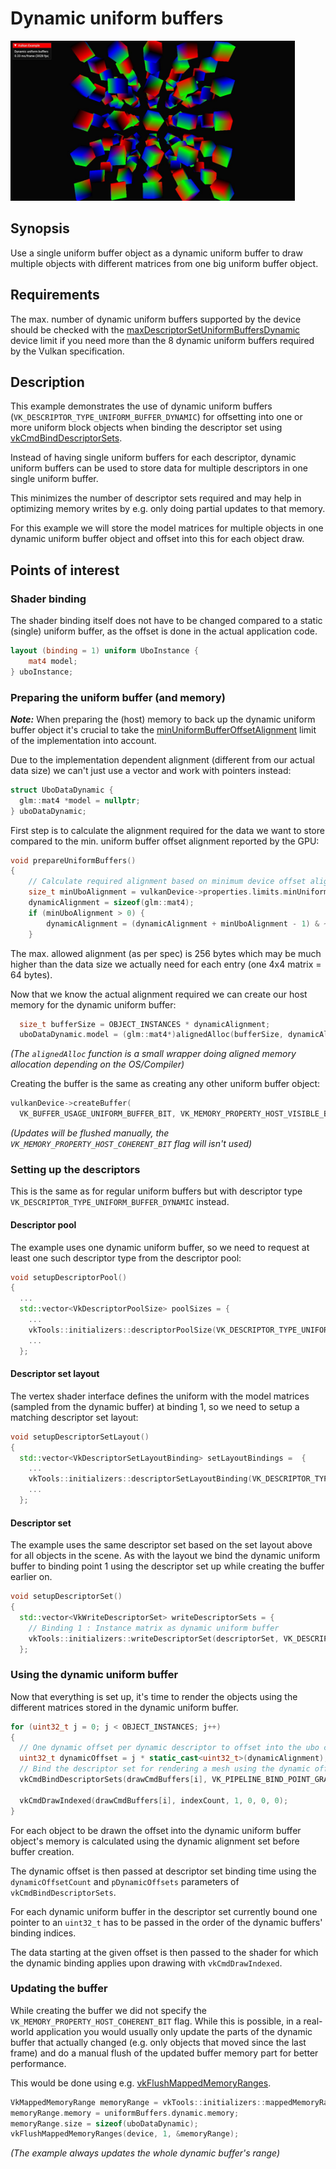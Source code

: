# Dynamic uniform buffers

<img src="../../screenshots/dynamicuniformbuffer.jpg" height="256px">

## Synopsis

Use a single uniform buffer object as a dynamic uniform buffer to draw multiple objects with different matrices from one big uniform buffer object.

## Requirements

The max. number of dynamic uniform buffers supported by the device should be checked with the [maxDescriptorSetUniformBuffersDynamic](http://vulkan.gpuinfo.org/listreports.php?limit=maxDescriptorSetUniformBuffersDynamic) device limit if you need more than the 8 dynamic uniform buffers required by the Vulkan specification.

## Description

This example demonstrates the use of dynamic uniform buffers (```VK_DESCRIPTOR_TYPE_UNIFORM_BUFFER_DYNAMIC```) for offsetting into one or more uniform block objects when binding the descriptor set using [vkCmdBindDescriptorSets](https://www.khronos.org/registry/vulkan/specs/1.0/man/html/vkCmdBindDescriptorSets.html]).

Instead of having single uniform buffers for each descriptor, dynamic uniform buffers can be used to store data for multiple descriptors in one single uniform buffer.

This minimizes the number of descriptor sets required and may help in optimizing memory writes by e.g. only doing partial updates to that memory.

For this example we will store the model matrices for multiple objects in one dynamic uniform buffer object and offset into this for each object draw.

## Points of interest

### Shader binding

The shader binding itself does not have to be changed compared to a static (single) uniform buffer, as the offset is done in the actual application code.

```glsl
layout (binding = 1) uniform UboInstance {
	mat4 model; 
} uboInstance;
```

### Preparing the uniform buffer (and memory)

***Note:*** When preparing the (host) memory to back up the dynamic uniform buffer object it's crucial to take the [minUniformBufferOffsetAlignment](http://vulkan.gpuinfo.org/listreports.php?limit=minUniformBufferOffsetAlignment) limit of the implementation into account. 

Due to the implementation dependent alignment (different from our actual data size) we can't just use a vector and work with pointers instead:

```cpp
struct UboDataDynamic {
  glm::mat4 *model = nullptr;
} uboDataDynamic;
```
First step is to calculate the alignment required for the data we want to store compared to the min. uniform buffer offset alignment reported by the GPU:

```cpp
void prepareUniformBuffers()
{
	// Calculate required alignment based on minimum device offset alignment
	size_t minUboAlignment = vulkanDevice->properties.limits.minUniformBufferOffsetAlignment;
	dynamicAlignment = sizeof(glm::mat4);
	if (minUboAlignment > 0) {
		dynamicAlignment = (dynamicAlignment + minUboAlignment - 1) & ~(minUboAlignment - 1);
	}
```

The max. allowed alignment (as per spec) is 256 bytes which may be much higher than the data size we actually need for each entry (one 4x4 matrix = 64 bytes). 

Now that we know the actual alignment required we can create our host memory for the dynamic uniform buffer:

```cpp
  size_t bufferSize = OBJECT_INSTANCES * dynamicAlignment;
  uboDataDynamic.model = (glm::mat4*)alignedAlloc(bufferSize, dynamicAlignment);
```
*(The ```alignedAlloc``` function is a small wrapper doing aligned memory allocation depending on the OS/Compiler)*

Creating the buffer is the same as creating any other uniform buffer object:

```cpp
vulkanDevice->createBuffer(
  VK_BUFFER_USAGE_UNIFORM_BUFFER_BIT, VK_MEMORY_PROPERTY_HOST_VISIBLE_BIT, &uniformBuffers.dynamic, bufferSize);
```      

*(Updates will be flushed manually, the ```VK_MEMORY_PROPERTY_HOST_COHERENT_BIT``` flag will isn't used)*

### Setting up the descriptors

This is the same as for regular uniform buffers but with descriptor type ```VK_DESCRIPTOR_TYPE_UNIFORM_BUFFER_DYNAMIC``` instead.

#### Descriptor pool

The example uses one dynamic uniform buffer, so we need to request at least one such descriptor type from the descriptor pool:

```cpp
void setupDescriptorPool()
{
  ...
  std::vector<VkDescriptorPoolSize> poolSizes = {
    ...
    vkTools::initializers::descriptorPoolSize(VK_DESCRIPTOR_TYPE_UNIFORM_BUFFER_DYNAMIC, 1),
    ...
  };
```

#### Descriptor set layout

The vertex shader interface defines the uniform with the model matrices (sampled from the dynamic buffer) at binding 1, so we need to setup a matching descriptor set layout:

```cpp
void setupDescriptorSetLayout()
{
  std::vector<VkDescriptorSetLayoutBinding> setLayoutBindings =  {
    ...
    vkTools::initializers::descriptorSetLayoutBinding(VK_DESCRIPTOR_TYPE_UNIFORM_BUFFER_DYNAMIC, VK_SHADER_STAGE_VERTEX_BIT, 1),
    ...
  };
```

#### Descriptor set

The example uses the same descriptor set based on the set layout above for all objects in the scene. As with the layout we bind the dynamic uniform buffer to binding point 1 using the descriptor set up while creating the buffer earlier on.

```cpp
void setupDescriptorSet()
{
  std::vector<VkWriteDescriptorSet> writeDescriptorSets = {    
    // Binding 1 : Instance matrix as dynamic uniform buffer
    vkTools::initializers::writeDescriptorSet(descriptorSet, VK_DESCRIPTOR_TYPE_UNIFORM_BUFFER_DYNAMIC, 1, &uniformBuffers.dynamic.descriptor),
  };
```

### Using the dynamic uniform buffer

Now that everything is set up, it's time to render the objects using the different matrices stored in the dynamic uniform buffer.

```cpp
for (uint32_t j = 0; j < OBJECT_INSTANCES; j++)
{
  // One dynamic offset per dynamic descriptor to offset into the ubo containing all model matrices
  uint32_t dynamicOffset = j * static_cast<uint32_t>(dynamicAlignment);
  // Bind the descriptor set for rendering a mesh using the dynamic offset
  vkCmdBindDescriptorSets(drawCmdBuffers[i], VK_PIPELINE_BIND_POINT_GRAPHICS, pipelineLayout, 0, 1, &descriptorSet, 1, &dynamicOffset);

  vkCmdDrawIndexed(drawCmdBuffers[i], indexCount, 1, 0, 0, 0);
}
```      
For each object to be drawn the offset into the dynamic uniform buffer object's memory is calculated using the dynamic alignment set before buffer creation.

The dynamic offset is then passed at descriptor set binding time using the ```dynamicOffsetCount``` and ```pDynamicOffsets``` parameters of ```vkCmdBindDescriptorSets```.

For each dynamic uniform buffer in the descriptor set currently bound one pointer to an ```uint32_t``` has to be passed in the order of the dynamic buffers' binding indices.

The data starting at the given offset is then passed to the shader for which the dynamic binding applies upon drawing with ```vkCmdDrawIndexed```.

### Updating the buffer

While creating the buffer we did not specify the ```VK_MEMORY_PROPERTY_HOST_COHERENT_BIT``` flag. While this is possible, in a real-world application you would usually only update the parts of the dynamic buffer that actually changed (e.g. only objects that moved since the last frame) and do a manual flush of the updated buffer memory part for better performance. 

This would be done using e.g. [vkFlushMappedMemoryRanges](https://www.khronos.org/registry/vulkan/specs/1.0/man/html/vkFlushMappedMemoryRanges.html).

```cpp
VkMappedMemoryRange memoryRange = vkTools::initializers::mappedMemoryRange();
memoryRange.memory = uniformBuffers.dynamic.memory;
memoryRange.size = sizeof(uboDataDynamic);
vkFlushMappedMemoryRanges(device, 1, &memoryRange);
```
*(The example always updates the whole dynamic buffer's range)*

